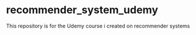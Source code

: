 # recommender_system_udemy
This repository is for the Udemy course i created on recommender systems
